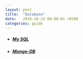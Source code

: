```yaml
---
layout: post
title:  "Database"
date:   2016-10-23 00:00:01 +0200
categories: guide
---
```


* ##### [My SQL][link-mysql]

* ##### [Mongo-DB][link-mongodb]

[link-mysql]: https://www.mysql.it/
[link-mongodb]: https://www.mongodb.com/it
